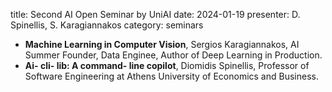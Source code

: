 title: Second AI Open Seminar by UniAI
date: 2024-01-19
presenter: D. Spinellis, S. Karagiannakos
category: seminars

* __Machine Learning in Computer Vision__, Sergios Karagiannakos, AI Summer Founder, Data Enginee, Author of Deep Learning in Production.
* __Ai- cli- lib: A command- line copilot__, Diomidis Spinellis, Professor of Software Engineering at Athens University of Economics and Business.
